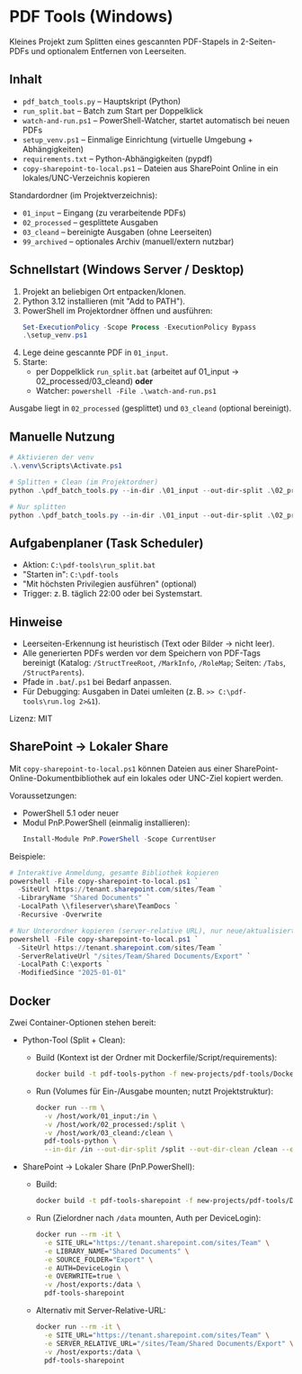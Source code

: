 # PDF Tools (Windows)

Kleines Projekt zum Splitten eines gescannten PDF-Stapels in 2-Seiten-PDFs und optionalem Entfernen von Leerseiten.

## Inhalt
- `pdf_batch_tools.py` – Hauptskript (Python)
- `run_split.bat` – Batch zum Start per Doppelklick
- `watch-and-run.ps1` – PowerShell-Watcher, startet automatisch bei neuen PDFs
- `setup_venv.ps1` – Einmalige Einrichtung (virtuelle Umgebung + Abhängigkeiten)
- `requirements.txt` – Python-Abhängigkeiten (pypdf)
- `copy-sharepoint-to-local.ps1` – Dateien aus SharePoint Online in ein lokales/UNC-Verzeichnis kopieren
  
Standardordner (im Projektverzeichnis):
- `01_input` – Eingang (zu verarbeitende PDFs)
- `02_processed` – gesplittete Ausgaben
- `03_cleand` – bereinigte Ausgaben (ohne Leerseiten)
- `99_archived` – optionales Archiv (manuell/extern nutzbar)

## Schnellstart (Windows Server / Desktop)

1. Projekt an beliebigen Ort entpacken/klonen.
2. Python 3.12 installieren (mit "Add to PATH").
3. PowerShell im Projektordner öffnen und ausführen:
   ```powershell
   Set-ExecutionPolicy -Scope Process -ExecutionPolicy Bypass
   .\setup_venv.ps1
   ```
4. Lege deine gescannte PDF in `01_input`.
5. Starte:
   - per Doppelklick `run_split.bat` (arbeitet auf 01_input → 02_processed/03_cleand) **oder**
   - Watcher: `powershell -File .\watch-and-run.ps1`

Ausgabe liegt in `02_processed` (gesplittet) und `03_cleand` (optional bereinigt).

## Manuelle Nutzung
```powershell
# Aktivieren der venv
.\.venv\Scripts\Activate.ps1

# Splitten + Clean (im Projektordner)
python .\pdf_batch_tools.py --in-dir .\01_input --out-dir-split .\02_processed --out-dir-clean .\03_cleand

# Nur splitten
python .\pdf_batch_tools.py --in-dir .\01_input --out-dir-split .\02_processed --no-clean
```

## Aufgabenplaner (Task Scheduler)
- Aktion: `C:\pdf-tools\run_split.bat`
- "Starten in": `C:\pdf-tools`
- "Mit höchsten Privilegien ausführen" (optional)
- Trigger: z. B. täglich 22:00 oder bei Systemstart.

## Hinweise
- Leerseiten-Erkennung ist heuristisch (Text oder Bilder → nicht leer).
- Alle generierten PDFs werden vor dem Speichern von PDF-Tags bereinigt (Katalog: `/StructTreeRoot`, `/MarkInfo`, `/RoleMap`; Seiten: `/Tabs`, `/StructParents`).
- Pfade in `.bat`/`.ps1` bei Bedarf anpassen.
- Für Debugging: Ausgaben in Datei umleiten (z. B. `>> C:\pdf-tools\run.log 2>&1`).

Lizenz: MIT

## SharePoint → Lokaler Share

Mit `copy-sharepoint-to-local.ps1` können Dateien aus einer SharePoint-Online-Dokumentbibliothek auf ein lokales oder UNC-Ziel kopiert werden.

Voraussetzungen:
- PowerShell 5.1 oder neuer
- Modul PnP.PowerShell (einmalig installieren):
  ```powershell
  Install-Module PnP.PowerShell -Scope CurrentUser
  ```

Beispiele:
```powershell
# Interaktive Anmeldung, gesamte Bibliothek kopieren
powershell -File copy-sharepoint-to-local.ps1 `
  -SiteUrl https://tenant.sharepoint.com/sites/Team `
  -LibraryName "Shared Documents" `
  -LocalPath \\fileserver\share\TeamDocs `
  -Recursive -Overwrite

# Nur Unterordner kopieren (server-relative URL), nur neue/aktualisierte Dateien seit Datum
powershell -File copy-sharepoint-to-local.ps1 `
  -SiteUrl https://tenant.sharepoint.com/sites/Team `
  -ServerRelativeUrl "/sites/Team/Shared Documents/Export" `
  -LocalPath C:\exports `
  -ModifiedSince "2025-01-01"
```

## Docker

Zwei Container-Optionen stehen bereit:

- Python-Tool (Split + Clean):
  - Build (Kontext ist der Ordner mit Dockerfile/Script/requirements):
    ```bash
    docker build -t pdf-tools-python -f new-projects/pdf-tools/Dockerfile new-projects/pdf-tools
    ```
  - Run (Volumes für Ein-/Ausgabe mounten; nutzt Projektstruktur):
    ```bash
    docker run --rm \
      -v /host/work/01_input:/in \
      -v /host/work/02_processed:/split \
      -v /host/work/03_cleand:/clean \
      pdf-tools-python \
      --in-dir /in --out-dir-split /split --out-dir-clean /clean --every 2
    ```

- SharePoint → Lokaler Share (PnP.PowerShell):
  - Build:
    ```bash
    docker build -t pdf-tools-sharepoint -f new-projects/pdf-tools/Dockerfile.sharepoint new-projects/pdf-tools
    ```
  - Run (Zielordner nach `/data` mounten, Auth per DeviceLogin):
    ```bash
    docker run --rm -it \
      -e SITE_URL="https://tenant.sharepoint.com/sites/Team" \
      -e LIBRARY_NAME="Shared Documents" \
      -e SOURCE_FOLDER="Export" \
      -e AUTH=DeviceLogin \
      -e OVERWRITE=true \
      -v /host/exports:/data \
      pdf-tools-sharepoint
    ```
  - Alternativ mit Server-Relative-URL:
    ```bash
    docker run --rm -it \
      -e SITE_URL="https://tenant.sharepoint.com/sites/Team" \
      -e SERVER_RELATIVE_URL="/sites/Team/Shared Documents/Export" \
      -v /host/exports:/data \
      pdf-tools-sharepoint
    ```
